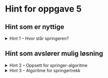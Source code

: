 # Hint for oppgave 5

## Hint som er nyttige

<details>
<summary>Hint 1 – Hvor står springeren?</summary>

I likhet med i oppgave 2 finnes det to ulike tilnærminger til å finne springerens trekk. Vi kan
1. Se hvor springeren står og velge felter ut i fra posisjonen, eller
2. Velge felter rundt springeren ukritisk og deretter filtere bort posisjoner som
    1. er utenfor brettet, eller
    2. er opptatt av en brikke av samme farge

</details>

## Hint som avslører mulig løsning

<details>
<summary>Hint 2 – Oppsett for springer-algoritme</summary>

Dersom vi velger den ukritiske tilnærmingen hvor vi velger alle aktuelle felter rundt springeren og deretter filterer
bort felter utenfor brettet eller de som er opptatte av en brikke med samme farge (som finnes i `team` `HashSet`-et,
kan du gå frem slik:

```rust
let (x, y) = self.position.as_i8().unwrap();
let moves: HashSet<(i8, i8)> = HashSet::from_iter([
    // Fyll inn de aktuelle posisjonene rundt springeren her
]);
moves.as_board_positions().difference(team).cloned().collect()
```

</details>

<details>
<summary>Hint 3 – Algoritme for springertrekk</summary>

Her har vi fylt inn de aktuelle feltene rundt springeren, og bruker oppsettet fra hint 2 for å filtrere bort felter
utenfor brettet og som er opptatt av brikker med samme farge:

```rust
let (x, y) = self.position.as_i8().unwrap();
let moves: HashSet<(i8, i8)> = HashSet::from_iter([
                   (x - 1, y + 2), (x + 1, y + 2),
   (x - 2, y + 1),                                 (x + 2, y + 1),
   
   (x - 2, y - 1),                                 (x + 2, y - 1),
                   (x - 1, y - 2), (x + 1, y - 2),
]);
moves.as_board_positions().difference(team).cloned().collect()
```

PS! Kan du se hvorfor vi har plassert tuplene i dette mønsteret?

</details>